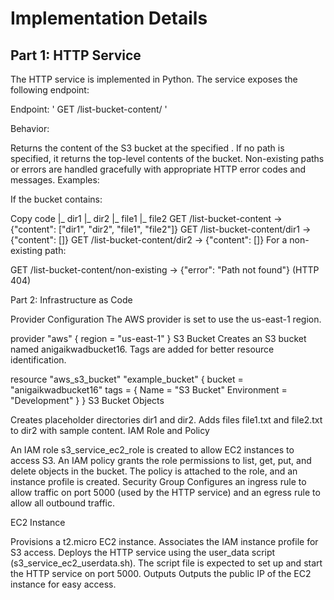 # Implementation Details <br>
## Part 1: HTTP Service
The HTTP service is implemented in Python. The service exposes the following endpoint:

Endpoint:
' GET /list-bucket-content/<path> '

Behavior:

Returns the content of the S3 bucket at the specified <path>.
If no path is specified, it returns the top-level contents of the bucket.
Non-existing paths or errors are handled gracefully with appropriate HTTP error codes and messages.
Examples:

If the bucket contains:

Copy code
|_ dir1
|_ dir2
|_ file1
|_ file2
GET /list-bucket-content → {"content": ["dir1", "dir2", "file1", "file2"]}
GET /list-bucket-content/dir1 → {"content": []}
GET /list-bucket-content/dir2 → {"content": []}
For a non-existing path:

GET /list-bucket-content/non-existing → {"error": "Path not found"} (HTTP 404)

Part 2: Infrastructure as Code

Provider Configuration
The AWS provider is set to use the us-east-1 region.

provider "aws" {
  region = "us-east-1"
}
S3 Bucket
Creates an S3 bucket named anigaikwadbucket16. Tags are added for better resource identification.


resource "aws_s3_bucket" "example_bucket" {
  bucket = "anigaikwadbucket16" 
  tags = {
    Name        = "S3 Bucket"
    Environment = "Development"
  }
}
S3 Bucket Objects

Creates placeholder directories dir1 and dir2.
Adds files file1.txt and file2.txt to dir2 with sample content.
IAM Role and Policy

An IAM role s3_service_ec2_role is created to allow EC2 instances to access S3.
An IAM policy grants the role permissions to list, get, put, and delete objects in the bucket.
The policy is attached to the role, and an instance profile is created.
Security Group
Configures an ingress rule to allow traffic on port 5000 (used by the HTTP service) and an egress rule to allow all outbound traffic.

EC2 Instance

Provisions a t2.micro EC2 instance.
Associates the IAM instance profile for S3 access.
Deploys the HTTP service using the user_data script (s3_service_ec2_userdata.sh).
The script file is expected to set up and start the HTTP service on port 5000.
Outputs
Outputs the public IP of the EC2 instance for easy access.
